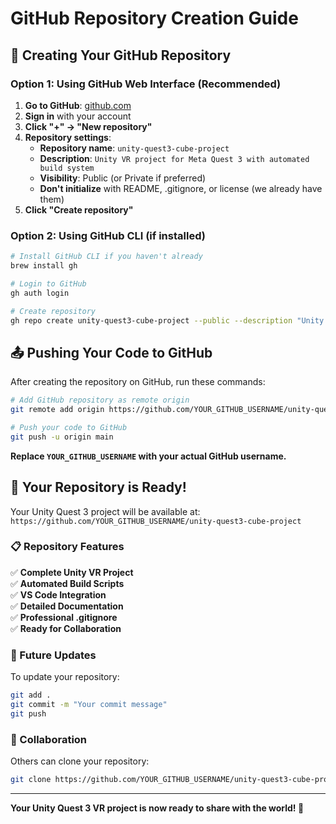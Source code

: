 # GitHub Repository Creation Guide

## 🚀 Creating Your GitHub Repository

### Option 1: Using GitHub Web Interface (Recommended)

1. **Go to GitHub**: [github.com](https://github.com)
2. **Sign in** with your account
3. **Click "+" → "New repository"**
4. **Repository settings**:
   - **Repository name**: `unity-quest3-cube-project`
   - **Description**: `Unity VR project for Meta Quest 3 with automated build system`
   - **Visibility**: Public (or Private if preferred)
   - **Don't initialize** with README, .gitignore, or license (we already have them)
5. **Click "Create repository"**

### Option 2: Using GitHub CLI (if installed)

```bash
# Install GitHub CLI if you haven't already
brew install gh

# Login to GitHub
gh auth login

# Create repository
gh repo create unity-quest3-cube-project --public --description "Unity VR project for Meta Quest 3 with automated build system"
```

## 📤 Pushing Your Code to GitHub

After creating the repository on GitHub, run these commands:

```bash
# Add GitHub repository as remote origin
git remote add origin https://github.com/YOUR_GITHUB_USERNAME/unity-quest3-cube-project.git

# Push your code to GitHub
git push -u origin main
```

**Replace `YOUR_GITHUB_USERNAME` with your actual GitHub username.**

## 🎉 Your Repository is Ready!

Your Unity Quest 3 project will be available at:
`https://github.com/YOUR_GITHUB_USERNAME/unity-quest3-cube-project`

### 📋 Repository Features

✅ **Complete Unity VR Project**  
✅ **Automated Build Scripts**  
✅ **VS Code Integration**  
✅ **Detailed Documentation**  
✅ **Professional .gitignore**  
✅ **Ready for Collaboration**

### 🔄 Future Updates

To update your repository:
```bash
git add .
git commit -m "Your commit message"
git push
```

### 🤝 Collaboration

Others can clone your repository:
```bash
git clone https://github.com/YOUR_GITHUB_USERNAME/unity-quest3-cube-project.git
```

---

**Your Unity Quest 3 VR project is now ready to share with the world! 🌟**
